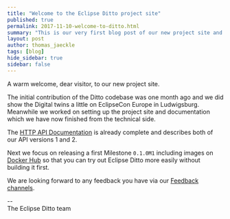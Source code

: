 ```yaml
---
title: "Welcome to the Eclipse Ditto project site"
published: true
permalink: 2017-11-10-welcome-to-ditto.html
summary: "This is our very first blog post of our new project site and we continue to add more documentation."
layout: post
author: thomas_jaeckle
tags: [blog]
hide_sidebar: true
sidebar: false
---
```


A warm welcome, dear visitor, to our new project site. 

The initial contribution of the Ditto codebase was one month ago and we did show the Digital twins a little on
EclipseCon Europe in Ludwigsburg.<br/>
Meanwhile we worked on setting up the project site and documentation which we have now finished from the technical side.

The [HTTP API Documentation](http-api-doc.html) is already complete and describes both of our API versions 1 and 2.

Next we focus on releasing a first Milestone `0.1.0M1` including images on [Docker Hub](https://hub.docker.com/u/eclipseditto/)
so that you can try out Eclipse Ditto more easily without building it first.

We are looking forward to any feedback you have via our [Feedback channels](feedback.html).

--<br/>
The Eclipse Ditto team
